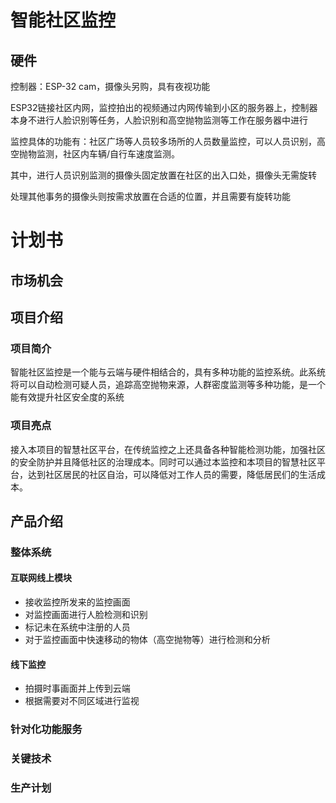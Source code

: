 # 智能社区监控

## 硬件

控制器：ESP-32 cam，摄像头另购，具有夜视功能

ESP32链接社区内网，监控拍出的视频通过内网传输到小区的服务器上，控制器本身不进行人脸识别等任务，人脸识别和高空抛物监测等工作在服务器中进行

监控具体的功能有：社区广场等人员较多场所的人员数量监控，可以人员识别，高空抛物监测，社区内车辆/自行车速度监测。

其中，进行人员识别监测的摄像头固定放置在社区的出入口处，摄像头无需旋转

处理其他事务的摄像头则按需求放置在合适的位置，并且需要有旋转功能

# 计划书

## 市场机会

## 项目介绍

### 项目简介

智能社区监控是一个能与云端与硬件相结合的，具有多种功能的监控系统。此系统将可以自动检测可疑人员，追踪高空抛物来源，人群密度监测等多种功能，是一个能有效提升社区安全度的系统

### 项目亮点

接入本项目的智慧社区平台，在传统监控之上还具备各种智能检测功能，加强社区的安全防护并且降低社区的治理成本。同时可以通过本监控和本项目的智慧社区平台，达到社区居民的社区自治，可以降低对工作人员的需要，降低居民们的生活成本。

## 产品介绍

### 整体系统
#### 互联网线上模块
   - 接收监控所发来的监控画面
   - 对监控画面进行人脸检测和识别
   - 标记未在系统中注册的人员
   - 对于监控画面中快速移动的物体（高空抛物等）进行检测和分析

#### 线下监控
   - 拍摄时事画面并上传到云端
   - 根据需要对不同区域进行监视

### 针对化功能服务



### 关键技术



### 生产计划



